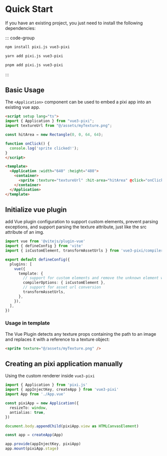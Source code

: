 # Quick Start

If you have an existing project, you just need to install the following dependencies:

::: code-group

```bash [npm]
npm install pixi.js vue3-pixi
```

```bash [yarn]
yarn add pixi.js vue3-pixi
```

```bash [pnpm]
pnpm add pixi.js vue3-pixi
```

:::

## Basic Usage

The `<Application>` component can be used to embed a pixi app into an existing vue app.

```html
<script setup lang="ts">
import { Application } from "vue3-pixi";
import textureUrl from "@/assets/myTexture.png";

const hitArea = new Rectangle(0, 0, 64, 64);

function onClick() {
  console.log('sprite clicked!');
}
</script>

<template>
  <Application :width="640" :height="480">
    <container>
      <sprite :texture="textureUrl" :hit-area="hitArea" @click="onClick" />
    </container>
  </Application>
</template>
```

## Initialize vue plugin

add Vue plugin configuration to support custom elements, prevent parsing exceptions, and support parsing the texture attribute, just like the src attribute of an img.

```ts
import vue from '@vitejs/plugin-vue'
import { defineConfig } from 'vite'
import { isCustomElement, transformAssetUrls } from 'vue3-pixi/compiler'

export default defineConfig({
  plugins: [
    vue({
      template: {
        // support for custom elements and remove the unknown element warnings
        compilerOptions: { isCustomElement },
        // support for asset url conversion
        transformAssetUrls,
      },
    }),
  ],
})
```

### Usage in template

The Vue Plugin detects any texture props containing the path to an image and replaces it with a reference to a texture object:

```html
<sprite texture="@/assets/myTexture.png" />
```

## Creating an pixi application manually

Using the custom renderer inside `vue3-pixi`

```ts
import { Application } from 'pixi.js'
import { appInjectKey, createApp } from 'vue3-pixi'
import App from './App.vue'

const pixiApp = new Application({
  resizeTo: window,
  antialias: true,
})

document.body.appendChild(pixiApp.view as HTMLCanvasElement)

const app = createApp(App)

app.provide(appInjectKey, pixiApp)
app.mount(pixiApp.stage)
```
